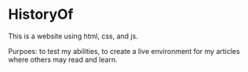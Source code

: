 # HistoryOf

This is a website using html, css, and js.

Purpoes: to test my abilities, to create a live environment for my articles where others may read and learn.
